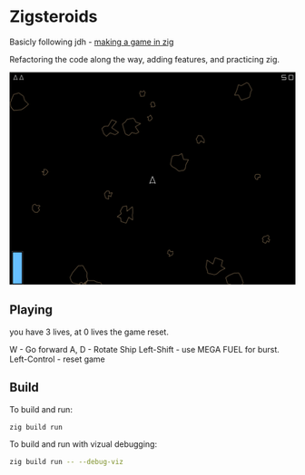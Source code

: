 # Zigsteroids

Basicly following jdh - [making a game in zig](https://www.youtube.com/watch?v=ajbYYgbDXGk)

Refactoring the code along the way, adding features, and practicing zig.

![Screenshot](./screenshot.png)

## Playing

you have 3 lives, at 0 lives the game reset.

W - Go forward
A, D - Rotate Ship
Left-Shift - use MEGA FUEL for burst.
Left-Control - reset game

## Build

To build and run:

```sh
zig build run
```

To build and run with vizual debugging:

```sh
zig build run -- --debug-viz
```
